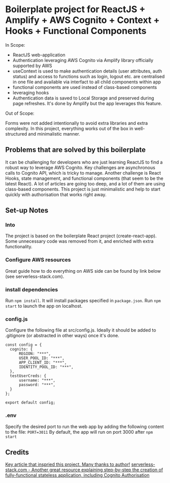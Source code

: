# Boilerplate project for ReactJS + Amplify + AWS Cognito + Context + Hooks + Functional Components #
In Scope:

- ReactJS web-application
- Authentication leveraging AWS Cognito via Amplify library officially supported by AWS
- useContext is used to make authentication details (user attributes, auth status) and access to functions such as login, logout etc. are centralised in one file and available via interfact to all child components within app
- functional components are used instead of class-based components
- leveraging hooks
- Authentication data is saved to Local Storage and preserved during page refreshes. It's done by Amplify but the app leverages this feature.

Out of Scope:

Forms were not added intentionally to avoid extra libraries and extra complexity.
In this project, everything works out of the box in well-structured and minimalistic manner.

## Problems that are solved by this boilerplate
It can be challenging for developers who are just learning ReactJS to find a robust way to leverage AWS Cognito.
Key challenges are asynchronous calls to Cognito API, which is tricky to manage.
Another challenge is React Hooks, state management, and functional components (that seem to be the latest React).
A lot of articles are going too deep, and a lot of them are using class-based components. 
This project is just minimalistic and help to start quickly with authorisation that works right away.

## Set-up Notes
### Into
The project is based on the boilerplate React project (create-react-app).
Some unnecessary code was removed from it, and enriched with extra functionality.

### Configure AWS resources
Great guide how to do everything on AWS side can be found by link below (see serverless-stack.com).

### install dependencies
Run ```npm install```. It will install packages specified in ```package.json```.
Run ```npm start``` to launch the app on localhost.

### config.js
Configure the following file at src/config.js. Ideally it should be added to .gitignore (or abstracted in other ways) once it's done.

```
const config = {
  cognito: {
      REGION: "***",
      USER_POOL_ID: "***",
      APP_CLIENT_ID: "***",
      IDENTITY_POOL_ID: "***",
  },
  testUserCreds: {
      username: "***",
      password: "***",
  }
};

export default config;
```

### .env
Specify the desired port to run the web app by adding the following content to the file:
```PORT=3011```
By default, the app will run on port 3000 after ```npm start```

## Credits
[Key article that inspried this project. Many thanks to author!](https://itnext.io/creating-reusable-abstractions-with-amplify-and-react-hooks-97784c8b5c2a)
[serverless-stack.com - Another great resource explaining step-by-step the creation of fully-functional stateless application, including Cognito Authorisation](https://serverless-stack.com/chapters/what-is-serverless.html)
